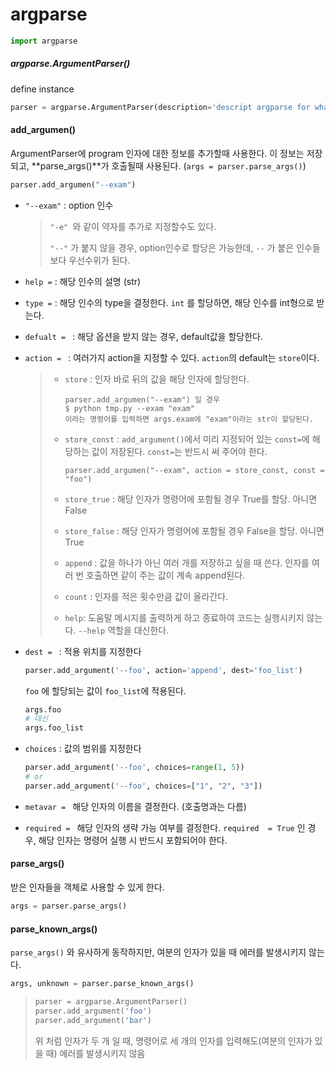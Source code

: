 # argparse

```python
import argparse
```



##### argparse.ArgumentParser()

define instance

```python
parser = argparse.ArgumentParser(description='descript argparse for what')
```



#### add_argumen()

ArgumentParser에 program 인자에 대한 정보를 추가할때 사용한다. 이 정보는 저장되고, **parse_args()**가 호출될때 사용된다. (`args = parser.parse_args()`)

```python
parser.add_argumen("--exam")
```

- `"--exam"` : option 인수

  > `"-e" `와 같이 약자를 추가로 지정할수도 있다.
  >
  > `"--"` 가 붙지 않을 경우, option인수로 할당은 가능한데, `--` 가 붙은 인수들보다 우선수위가 된다. 

- `help =` : 해당 인수의 설명 (str)

- `type =` : 해당 인수의 type을 결정한다. `int` 를 할당하면, 해당 인수를 int형으로 받는다.

- `defualt = ` : 해당 옵션을 받지 않는 경우, default값을 할당한다.

- `action = ` : 여러가지 action을 지정할 수 있다.  `action`의 default는 `store`이다.

  > - `store` : 인자 바로 뒤의 값을 해당 인자에 할당한다.
  >
  >   ```
  >   parser.add_argumen("--exam") 일 경우
  >   $ python tmp.py --exam "exam" 
  >   이라는 명령어를 입력하면 args.exam에 "exam"이라는 str이 할당된다.
  >   ```
  >
  > - `store_const` : `add_argument()`에서 미리 지정되어 있는 `const=`에 해당하는 값이 저장된다. `const=`는 반드시 써 주어야 한다.
  >
  >   ```
  >   parser.add_argumen("--exam", action = store_const, const = "foo")
  >   ```
  >
  > - `store_true` : 해당 인자가 명령어에 포함될 경우 True를 할당. 아니면 False 
  >
  > - `store_false` : 해당 인자가 명령어에 포함될 경우 False을 할당. 아니면 True 
  >
  > - `append` : 값을 하나가 아닌 여러 개를 저장하고 싶을 때 쓴다. 인자를 여러 번 호출하면 같이 주는 값이 계속 append된다.
  >
  > - `count` : 인자를 적은 횟수만큼 값이 올라간다.
  >
  > - `help`: 도움말 메시지를 출력하게 하고 종료하여 코드는 실행시키지 않는다. `--help` 역할을 대신한다.

- `dest = ` : 적용 위치를 지정한다

  ```python
  parser.add_argument('--foo', action='append', dest='foo_list')
  ```

  `foo` 에 할당되는 값이 `foo_list`에 적용된다.

  ```python
  args.foo 
  # 대신
  args.foo_list
  ```

- `choices` : 값의 범위를 지정한다

  ```python
  parser.add_argument('--foo', choices=range(1, 5))
  # or
  parser.add_argument('--foo', choices=["1", "2", "3"])
  ```

- `metavar = ` 해당 인자의 이름을 결정한다. (호출명과는 다름)

- `required = ` 해당 인자의 생략 가능 여부를 결정한다. `required  = True` 인 경우, 해당 인자는 명령어 실행 시 반드시 포함되어야 한다.

  

#### parse_args()

받은 인자들을 객체로 사용할 수 있게 한다.

```python
args = parser.parse_args()
```





#### parse_known_args()

`parse_args()` 와 유사하게 동작하지만, 여분의 인자가 있을 때 에러를 발생시키지 않는다.

```python
args, unknown = parser.parse_known_args()
```

> ```python
> parser = argparse.ArgumentParser()
> parser.add_argument('foo')
> parser.add_argument('bar')
> ```
>
> 위 처럼 인자가 두 개 일 때, 명령어로 세 개의 인자를 입력해도(여분의 인자가 있을 때) 에러를 발생시키지 않음